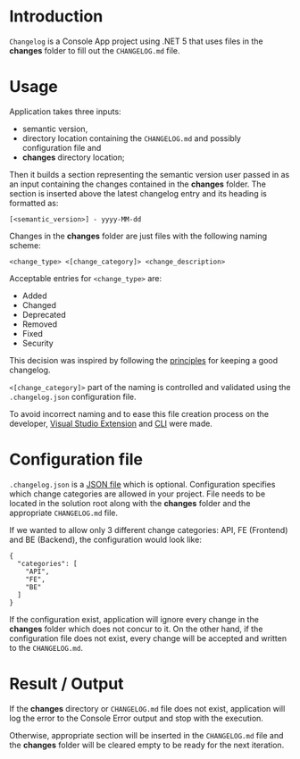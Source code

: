 # Introduction 
`Changelog` is a Console App project using .NET 5 that uses files in the **changes** folder to fill out the `CHANGELOG.md` file. 

# Usage

Application takes three inputs: 
+ semantic version, 
+ directory location containing the `CHANGELOG.md` and possibly configuration file and
+ **changes** directory location;

Then it builds a section representing the semantic version user passed in as an input containing the changes contained in the **changes** folder. The section is inserted above the latest changelog entry and its heading is formatted as:

```
[<semantic_version>] - yyyy-MM-dd
```

Changes in the **changes** folder are just files with the following naming scheme:

```
<change_type> <[change_category]> <change_description>
```

Acceptable entries for `<change_type>` are:

+ Added
+ Changed
+ Deprecated
+ Removed
+ Fixed
+ Security

This decision was inspired by following the [principles](https://keepachangelog.com/en/1.0.0/#how) for keeping a good changelog.

`<[change_category]>` part of the naming is controlled and validated using the `.changelog.json` configuration file.

To avoid incorrect naming and to ease this file creation process on the developer, [Visual Studio Extension](../Enterwell.CI.Changelog.VSIX) and [CLI](../Enterwell.CI.Changelog.CLI) were made.

# Configuration file
`.changelog.json` is a [JSON file](https://www.json.org/json-en.html) which is optional. Configuration specifies which change categories are allowed in your project. File needs to be located in the solution root along with the **changes** folder and the appropriate `CHANGELOG.md` file.

If we wanted to allow only 3 different change categories: API, FE (Frontend) and BE (Backend), the configuration would look like:

```
{
  "categories": [
    "API",
    "FE",
    "BE"
  ]
}
```

If the configuration exist, application will ignore every change in the **changes** folder which does not concur to it. On the other hand, if the configuration file does not exist, every change will be accepted and written to the `CHANGELOG.md`.

# Result / Output

If the **changes** directory or `CHANGELOG.md` file does not exist, application will log the error to the Console Error output and stop with the execution.

Otherwise, appropriate section will be inserted in the `CHANGELOG.md` file and the **changes** folder will be cleared empty to be ready for the next iteration.
